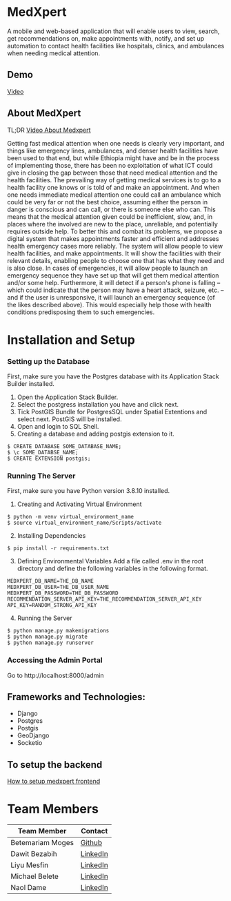 # MedXpert
A mobile and web-based application that will enable users to view, search, get recommendations on, make appointments with, notify, and set up automation to contact health facilities like hospitals, clinics, and ambulances when needing medical attention.

## Demo
[Video](https://www.youtube.com/watch?v=djY5PCIWqpk)
## About MedXpert
TL;DR [Video About Medxpert](https://www.youtube.com/watch?v=CdRrbXms5kg)

Getting fast medical attention when one needs is clearly very important, and things like emergency lines, ambulances, and denser health facilities have been used to that end, but while Ethiopia might have and be in the process of implementing those, there has been no exploitation of what ICT could give in closing the gap between those that need medical attention and the health facilities. The prevailing way of getting medical services is to go to a health facility one knows or is told of and make an appointment. And when one needs immediate medical attention one could call an ambulance which could be very far or not the best choice, assuming either the person in danger is conscious and can call, or there is someone else who can. This means that the medical attention given could be inefficient, slow, and, in places where the involved are new to the place, unreliable, and potentially requires outside help. To better this and combat its problems, we propose a digital system that makes appointments faster and efficient and addresses health emergency cases more reliably. The system will allow people to view health facilities, and make appointments. It will show the facilities with their relevant details, enabling people to choose one that has what they need and is also close. In cases of emergencies, it will allow people to launch an emergency sequence they have set up that will get them medical attention and/or some help. Furthermore, it will detect if a person's phone is falling – which could indicate that the person may have a heart attack, seizure, etc. – and if the user is unresponsive, it will launch an emergency sequence (of the likes described above). This would especially help those with health conditions predisposing them to such emergencies.

# Installation and Setup
### Setting up the Database
First, make sure you have the Postgres database with its Application Stack Builder installed.
1. Open the Application Stack Builder.
2. Select the postgress installation you have and click next.
3. Tick PostGIS Bundle for PostgresSQL under Spatial Extentions and select next. PostGIS will be installed.
4. Open and login to SQL Shell.
5. Creating a database and adding postgis extension to it.
```
$ CREATE DATABASE SOME_DATABASE_NAME;
$ \c SOME_DATABSE_NAME;
$ CREATE EXTENSION postgis;
```
### Running The Server
First, make sure you have Python version 3.8.10 installed.
1. Creating and Activating Virtual Environment
```
$ python -m venv virtual_environment_name
$ source virtual_environment_name/Scripts/activate
```
2. Installing Dependencies
```
$ pip install -r requirements.txt
```
3. Defining Environmental Variables
Add a file called .env in the root directory and define the following variables in the following format.
```
MEDXPERT_DB_NAME=THE_DB_NAME
MEDXPERT_DB_USER=THE_DB_USER_NAME
MEDXPERT_DB_PASSWORD=THE_DB_PASSWORD
RECOMMENDATION_SERVER_API_KEY=THE_RECOMMENDATION_SERVER_API_KEY
API_KEY=RANDOM_STRONG_API_KEY
```
4. Running the Server
```
$ python manage.py makemigrations
$ python manage.py migrate
$ python manage.py runserver
```
### Accessing the Admin Portal
Go to http://localhost:8000/admin

## Frameworks and Technologies:
- Django
- Postgres
- Postgis
- GeoDjango
- Socketio

## To setup the backend 
[How to setup medxpert frontend](https://github.com/MedXpert/medxpert_frontend#readme)
# Team Members
| Team Member | Contact |
|--|-|
|Betemariam Moges|[Github](https://github.com/BgitBB)|
|Dawit Bezabih|[LinkedIn](https://www.linkedin.com/in/davenbezz/)|
|Liyu Mesfin|[LinkedIn](https://www.linkedin.com/in/liyumk/)|
|Michael Belete|[LinkedIn](https://www.linkedin.com/in/michael-belete-8600a3176/)|
|Naol Dame|[LinkedIn](https://www.linkedin.com/in/naol-dame-38783b213/)|
